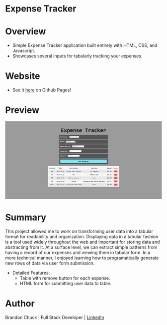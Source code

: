 # Expense Tracker

# Overview

- Simple Expense Tracker application built entirely with HTML, CSS, and Javascript.
- Showcases several inputs for tabularly tracking your expenses.

# Website

- See it [here](https://brandonchuck.github.io/VanillaJS-Expense-Tracker/) on Github Pages! 

# Preview

![expense-tracker-preview.png](expense-tracker-preview.png)

# Summary

This project allowed me to work on transforming user data into a tabular format for readability and organization. Displaying data in a tabular fashion is a tool used widely throughout the web and important for storing data and abstracting from it. At a surface level, we can extract simple patterns from having a record of our expenses and viewing them in tabular form. In a more technical manner, I enjoyed learning how to programatically generate new rows of data via user form submission.

- Detailed Features:
    - Table with remove button for each expense.
    - HTML form for submitting user data to table.

# Author

Brandon Chuck | Full Stack Developer | [LinkedIn](https://www.linkedin.com/in/brandonchuck/)
